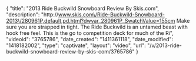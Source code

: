 {
    "title": "2013 Ride Buckwild Snowboard Review By Skis.com",
    "description": "http:\/\/www.skis.com\/Ride-Buckwild-Snowboard-2013\/280961P,default,pd.html?dwvar_280961P_SwatchValue=155cm  Make sure you are strapped in tight. The Ride Buckwild is an untamed beast with hook free feel. This is the go to competition deck for much of the Ri",
    "videoid": "3765786",
    "date_created": "1411361118",
    "date_modified": "1418182002",
    "type": "captivate",
    "layout": "video",
    "url": "\/v\/2013-ride-buckwild-snowboard-review-by-skis-com\/3765786"
}